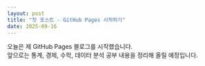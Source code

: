 ```yaml
---
layout: post
title: "첫 포스트 - GitHub Pages 시작하기"
date: 2025-09-16
---
```


오늘은 제 GitHub Pages 블로그를 시작했습니다.  
앞으로는 통계, 경제, 수학, 데이터 분석 공부 내용을 정리해 올릴 예정입니다.
